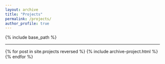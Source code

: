 ```yaml
---
layout: archive
title: "Projects"
permalink: /projects/
author_profile: true
---
```


{% include base_path %}
<hr>

{% for post in site.projects reversed %}
    {% include archive-project.html %}
{% endfor %}
